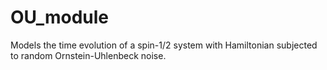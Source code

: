 # OU_module
Models the time evolution of a spin-1/2 system with Hamiltonian subjected to random Ornstein-Uhlenbeck noise.
